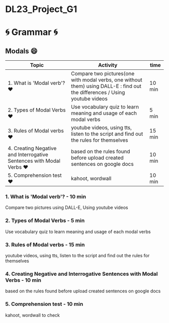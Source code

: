 # DL23_Project_G1
# :cyclone: Grammar :cyclone:
## Modals :smile:

| Topic | Activity | time |
| ----------- | ----------- | ----------- |
| 1. What is 'Modal verb'? :heart: | Compare two pictures(one with modal verbs, one without them) using DALL-E : find out the differences / Using youtube videos | 10 min |
| 2. Types of Modal Verbs :heart: | Use vocabulary quiz to learn meaning and usage of each modal verbs | 5 min |
| 3. Rules of Modal verbs :heart: | youtube videos, using tts, listen to the script and find out the rules for themselves | 15 min |
| 4. Creating Negative and Interrogative Sentences with Modal Verbs :heart: | based on the rules found before upload created sentences on google docs | 10 min |
| 5. Comprehension test :heart: | kahoot, wordwall | 10 min |





### 1. What is 'Modal verb'? - 10 min
Compare two pictures using DALL-E, Using youtube videos
### 2. Types of Modal Verbs - 5 min
Use vocabulary quiz to learn meaning and usage of each modal verbs
### 3. Rules of Modal verbs  - 15 min
youtube videos, using tts, listen to the script and find out the rules for themselves
### 4. Creating Negative and Interrogative Sentences with Modal Verbs  - 10 min
based on the rules found before upload created sentences on google docs
### 5. Comprehension test  - 10 min
kahoot, wordwall to check


